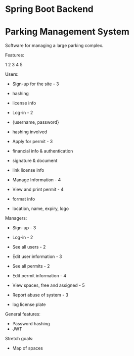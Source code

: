 # Spring Boot Backend


# Parking Management System

Software for managing a large parking complex.

Features:

1 2 3 4 5

Users:
- Sign-up for the site - 3
- hashing
- license info

- Log-in - 2
- {username, password}
- hashing involved

- Apply for permit - 3
- financial info & authentication
- signature & document
- link license info

- Manage Information - 4

- View and print permit - 4
- format info
- location, name, expiry, logo

Managers:
- Sign-up - 3

- Log-in - 2

- See all users - 2

- Edit user information - 3

- See all permits - 2

- Edit permit information - 4

- View spaces, free and assigned - 5

- Report abuse of system - 3
- log license plate

General features:
- Password hashing
- JWT

Stretch goals:
- Map of spaces
